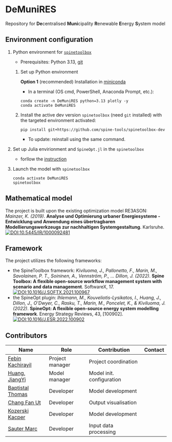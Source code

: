 # DeMuniRES

Repository for **De**centralised **Muni**cipality **R**enewable **E**nergy **S**ystem model

## Environment configuration

1. Python environment for [`spinetoolbox`](https://github.com/spine-tools/Spine-Toolbox)

    - Prerequisites: Python 3.13, [git](https://git-scm.com/downloads)

    1. Set up Python environment
        
        **Option 1** (recommended) Installation in [miniconda](https://repo.anaconda.com/miniconda/)
        - In a terminal (OS cmd, PowerShell, Anaconda Prompt, etc.):    
        ```console
        conda create -n DeMuniRES python=3.13 plotly -y
        conda activate DeMuniRES
        ```

    2. Install the active dev version `spinetoolbox` (need `git` installed) with the targeted environment activated:

        ```console
        pip install git+https://github.com/spine-tools/spinetoolbox-dev
        ```
        - To update: reinstall using the same command.

2. Set up Julia envirionment and `SpineOpt.jl` in the `spinetoolbox`

    - forllow the [instruction](https://spine-toolbox.readthedocs.io/en/latest/how_to_run_spineopt.html)

3. Launch the model with `spinetoolbox`

    ```console
    conda activate DeMuniRES
    spinetoolbox
    ```

## Mathematical model

The project is built upon the existing optimization model RE3ASON: *Mainzer, K. (2019)*. **Analyse und Optimierung urbaner Energiesysteme - Entwicklung und Anwendung eines übertragbaren Modellierungswerkzeugs zur nachhaltigen Systemgestaltung**. Karlsruhe. [![DOI:10.5445/IR/1000092481](https://zenodo.org/badge/DOI/10.5445/IR/1000092481.svg)](https://doi.org/10.5445/IR/1000092481)

## Framework
The project utilizes the following frameworks:
* the SpineToolbox framework: *Kiviluoma, J., Pallonetto, F., Marin, M., Savolainen, P. T., Soininen, A., Vennström, P., … Dillon, J. (2022)*. **Spine Toolbox: A flexible open-source workflow management system with scenario and data management**. SoftwareX, 17. [![DOI:10.1016/J.SOFTX.2021.100967](https://zenodo.org/badge/DOI/10.1016/J.SOFTX.2021.100967.svg)](https://doi.org/10.1016/J.SOFTX.2021.100967)
* the SpineOpt plugin: *Ihlemann, M., Kouveliotis-Lysikatos, I., Huang, J., Dillon, J., O'Dwyer, C., Rasku, T., Marin, M., Poncelet, K., & Kiviluoma, J. (2022)*. **SpineOpt: A flexible open-source energy system modelling framework**. Energy Strategy Reviews, 43, [100902]. [![DOI:10.1016/J.ESR.2022.100902](https://zenodo.org/badge/DOI/10.1016/J.ESR.2022.100902.svg)](https://doi.org/10.1016/j.esr.2022.100902)

## Contributors

| Name                                              | Role                | Contribution              | Contact               |
|---------------------------------------------------|---------------------|---------------------------|-----------------------|
| [Febin Kachirayil](https://github.com/FebinKa)    | Project manager     | Project coordination      |                       |
| [Huang, JiangYi](https://github.com/nnhjy)        | Model manager       | Model init. configuration |                       |
| [Baptistal Thomas](https://github.com/tbaptistal) | Developer           | Model development         |                       |
| [Chang Fan Ut](https://github.com/fanut2310)      | Developer           | Output visualisation      |                       |
| [Kozerski Kacper](https://github.com/kkozersk)    | Developer           | Model development         |                       |
| [Sauter Marc](https://github.com/marcjbs)         | Developer           | Input data processing     |                       |
